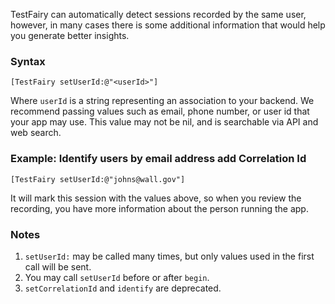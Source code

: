 TestFairy can automatically detect sessions recorded by the same user, however, in many cases there is some additional information that would help you generate better insights. 

### Syntax

`[TestFairy setUserId:@"<userId>"]`

Where `userId` is a string representing an association to your backend. We recommend passing values such as email, phone number, or user id that your app may use. This value may not be nil, and is searchable via API and web search.

### Example: Identify users by email address add Correlation Id

```
[TestFairy setUserId:@"johns@wall.gov"]
```

It will mark this session with the values above, so when you review the recording, you have more information about the person running the app.

### Notes

1. `setUserId:` may be called many times, but only values used in the first call will be sent. 
2. You may call `setUserId` before or after `begin`.
3. `setCorrelationId` and `identify` are deprecated.
